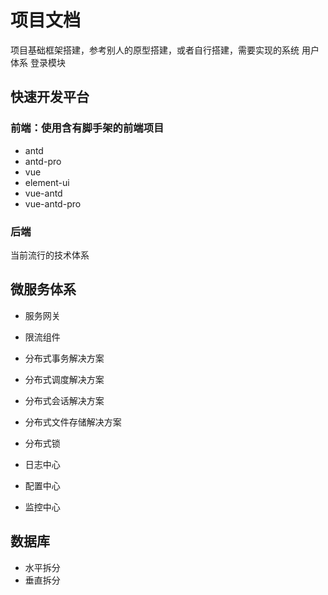 # 项目文档

项目基础框架搭建，参考别人的原型搭建，或者自行搭建，需要实现的系统
用户体系
登录模块

## 快速开发平台

### 前端：使用含有脚手架的前端项目

* antd
* antd-pro
* vue
* element-ui
* vue-antd
* vue-antd-pro

### 后端

当前流行的技术体系

## 微服务体系

* 服务网关
* 限流组件

* 分布式事务解决方案
* 分布式调度解决方案
* 分布式会话解决方案
* 分布式文件存储解决方案
* 分布式锁

* 日志中心
* 配置中心
* 监控中心

## 数据库

* 水平拆分
* 垂直拆分

